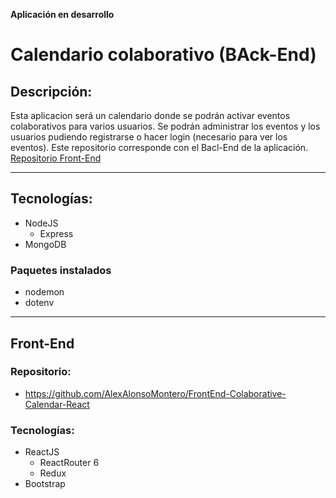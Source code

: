 __Aplicación en desarrollo__
# Calendario colaborativo (BAck-End)


## Descripción:
Esta aplicacion será un calendario donde se podrán activar eventos colaborativos para varios usuarios. Se podrán administrar los eventos y los usuarios pudiendo registrarse o hacer login (necesario para ver los eventos). Este repositorio corresponde con el Bacl-End de la aplicación.
[Repositorio Front-End](https://github.com/AlexAlonsoMontero/FrontEnd-Colaborative-Calendar-React)

---
## Tecnologías:
* NodeJS
    * Express
* MongoDB
### Paquetes instalados
* nodemon
* dotenv

---
## Front-End
### Repositorio:
* https://github.com/AlexAlonsoMontero/FrontEnd-Colaborative-Calendar-React
### Tecnologías:

* ReactJS
    * ReactRouter 6
    * Redux
* Bootstrap

